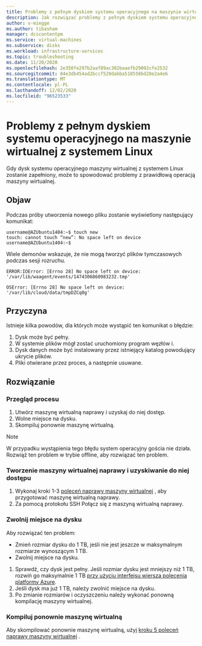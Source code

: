 ```yaml
---
title: Problemy z pełnym dyskiem systemu operacyjnego na maszynie wirtualnej z systemem Linux
description: Jak rozwiązać problemy z pełnym dyskiem systemu operacyjnego na maszynie wirtualnej z systemem Linux
author: v-miegge
ms.author: tibasham
manager: dcscontentpm
ms.service: virtual-machines
ms.subservice: disks
ms.workload: infrastructure-services
ms.topic: troubleshooting
ms.date: 11/20/2020
ms.openlocfilehash: 2e350fe297b2aaf89ac302baaefb29092cfe2532
ms.sourcegitcommit: 84e3db454ad2bccf529dabba518558bd28e2a4e6
ms.translationtype: MT
ms.contentlocale: pl-PL
ms.lasthandoff: 12/02/2020
ms.locfileid: "96523533"
---
```

# <a name="issues-with-a-full-os-disk-on-a-linux-virtual-machine"></a>Problemy z pełnym dyskiem systemu operacyjnego na maszynie wirtualnej z systemem Linux

Gdy dysk systemu operacyjnego maszyny wirtualnej z systemem Linux zostanie zapełniony, może to spowodować problemy z prawidłową operacją maszyny wirtualnej.

## <a name="symptom"></a>Objaw

Podczas próby utworzenia nowego pliku zostanie wyświetlony następujący komunikat:

```
username@AZUbuntu1404:~$ touch new 
touch: cannot touch “new”: No space left on device 
username@AZUbuntu1404:~$
```

Wiele demonów wskazuje, że nie mogą tworzyć plików tymczasowych podczas sesji rozruchu.

```
ERROR:IOError: [Errno 28] No space left on device: '/var/lib/waagent/events/1474306860983232.tmp' 
    
OSError: [Errno 28] No space left on device: '/var/lib/cloud/data/tmpDZCq0g'
```
    
## <a name="cause"></a>Przyczyna

Istnieje kilka powodów, dla których może wystąpić ten komunikat o błędzie:

1. Dysk może być pełny.
1. W systemie plików mógł zostać uruchomiony program węzłów i.
1. Dysk danych może być instalowany przez istniejący katalog powodujący ukrycie plików.
1. Pliki otwierane przez proces, a następnie usuwane.

## <a name="solution"></a>Rozwiązanie

### <a name="process-overview"></a>Przegląd procesu

1. Utwórz maszynę wirtualną naprawy i uzyskaj do niej dostęp.
1. Wolne miejsce na dysku.
1. Skompiluj ponownie maszynę wirtualną.

> [!NOTE]
> W przypadku wystąpienia tego błędu system operacyjny gościa nie działa. Rozwiąż ten problem w trybie offline, aby rozwiązać ten problem.

### <a name="create-and-access-a-repair-vm"></a>Tworzenie maszyny wirtualnej naprawy i uzyskiwanie do niej dostępu

1. Wykonaj kroki 1-3 [poleceń naprawy maszyny wirtualnej](./repair-linux-vm-using-azure-virtual-machine-repair-commands.md) , aby przygotować maszynę wirtualną naprawy.
1. Za pomocą protokołu SSH Połącz się z maszyną wirtualną naprawy.

### <a name="free-up-space-on-the-disk"></a>Zwolnij miejsce na dysku

Aby rozwiązać ten problem:

- Zmień rozmiar dysku do 1 TB, jeśli nie jest jeszcze w maksymalnym rozmiarze wynoszącym 1 TB.
- Zwolnij miejsce na dysku.

1. Sprawdź, czy dysk jest pełny. Jeśli rozmiar dysku jest mniejszy niż 1 TB, rozwiń go maksymalnie 1 TB [przy użyciu interfejsu wiersza polecenia platformy Azure](../linux/expand-disks.md).
1. Jeśli dysk ma już 1 TB, należy zwolnić miejsce na dysku.
1. Po zmianie rozmiarów i oczyszczeniu należy wykonać ponowną kompilację maszyny wirtualnej.

### <a name="rebuild-the-vm"></a>Kompiluj ponownie maszynę wirtualną

Aby skompilować ponownie maszynę wirtualną, użyj [kroku 5 poleceń naprawy maszyny wirtualnej](./repair-linux-vm-using-azure-virtual-machine-repair-commands.md#repair-process-example) .
